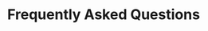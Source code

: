 ---
title: "Frequently Asked Questions"
description: "Lorem Ipsum"
layout: faq

# Content
faqintro: "Anim pariatur cliche reprehenderit, enim eiusmod high life accusamus terry richardson ad squid. 3 wolf moon officia aute, non cupidatat skateboard dolor brunch. Food truck quinoa nesciunt laborum eiusmod. Brunch 3 wolf moon tempor, sunt aliqua put a bird on it squid single-origin coffee nulla assumenda shoreditch et. Nihil anim keffiyeh helvetica, craft beer labore wes anderson cred nesciunt sapiente ea proident. Ad vegan excepteur butcher vice lomo. Leggings occaecat craft beer farm-to-table, raw denim aesthetic synth nesciunt you probably haven't heard of them accusamus labore sustainable."


Question1: "Q: How often do you come to Tofino & Ucluelet?"
Answer1: "We deliver five days a week to the Coast. We deliver daily Monday to Friday."

Question2: "Q: Do you deliver on Saturday or Sunday?"
Answer2: "A: Please call us direct for possible priority delivery on Saturday; not guaranteed but we may be able to help. Call us."

Question3: "Q: Do you deliver on Saturday or Sunday?"
Answer3: "A: No. We are licensed and insured as couriers who will be able to deliver packages door to door. We are not authorized to deliver packages inside homes or job sites. Call us if you have any further questions. TIP: We are authorized to drop items inside your garage (furniture, appliances etc)."

Question4: "Q: Do you pick up from Ikea Depot in Nanaimo?"
Answer4: "A: No. We are licensed and insured as couriers who will be able to deliver packages door to door. We are not authorized to deliver packages inside homes or job sites. Call us if you have any further questions. TIP: We are authorized to drop items inside your garage (furniture, appliances etc)."

Question5: "Q: Do you pick up at HomeDepot, Canadian Tire, Rona etc?"
Answer5: "A: Yes! Please ensure your order is FULLY paid and ready for pick up to avoid additional charges; call us to ensure this is set up correctly. TIP: We will often need an email of your order confirmation sent to us ahead of pick up."
---